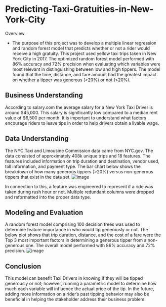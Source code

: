 # Predicting-Taxi-Gratuities-in-New-York-City
Overview 

* The purpose of this project was to develop a multiple linear regression and random forest model that predicts whether or not a rider would receive a high gratuity. This project used yellow taxi trips taken in New York City in 2017. The optimized random forest model performed with 86% accuracy and 72% precision when evaluating which variables were most relevant in distinguishing between low and high tippers. The model found that the time, distance, and fare amount had the greatest impact on whether a tipper was generous (>20%) or not (<20%).

## Business Understanding 
According to salary.com the average salary for a New York Taxi Driver is around $45,000. This salary is significantly low compared to a median rent value of $6,500 per month. It is important to understand what factors encourage riders to leave tips in order to help drivers obtain a livable wage. 

## Data Understanding
The NYC Taxi and Limousine Commission data came from 
NYC.gov. The data consisted of approximately 408k unique trips and 18 features. The features included information on trip duration and destination, vendor used, toll information, and payment type. The bar chart below shows the breakdown of how many generous tippers (>20%) versus non-generous tippers that exist in the data set.
![image](https://github.com/user-attachments/assets/e0738845-4e13-43c0-917c-8b087aeda60b)

In connection to this, a feature was engineered to represent if a ride was taken during rush hour or not. Multiple redundant columns were dropped and reformatted into the proper data type.

## Modeling and Evaluation 
A random forest model comprising 100 decision trees was used to determine feature importance in who would tip generously or not. The below plot shows that trip duration, distance, and the cost of a fare were the Top 3 most important factors in determining a generous tipper from a non-generous one. The overall model performed with 86% accuracy and 72% precision. 
![image](https://github.com/user-attachments/assets/c6ef3944-5391-4ad9-8fcf-5a92ba265c60)

## Conclusion
This model can benefit Taxi Drivers in knowing if they will be tipped generously or not; however, running a parametric model to determine how much each variable will influence the actual price of the tip. In the future, adding more information on a rider’s past tipping behavior may also be beneficial in helping the stakeholder address their business problem.
